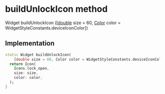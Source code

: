 


# buildUnlockIcon method








Widget buildUnlockIcon
([[double](https://api.flutter.dev/flutter/dart-core/double-class.html) size = 60, [Color](https://api.flutter.dev/flutter/dart-ui/Color-class.html) color = WidgetStyleConstants.deviceIconColor])








## Implementation

```dart
static Widget buildUnlockIcon(
    [double size = 60, Color color = WidgetStyleConstants.deviceIconColor]) {
  return Icon(
    Icons.lock_open,
    size: size,
    color: color,
  );
}
```







